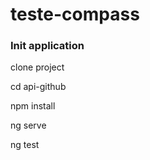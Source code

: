 # teste-compass

### Init application

clone project

cd api-github

npm install

ng serve

ng test

